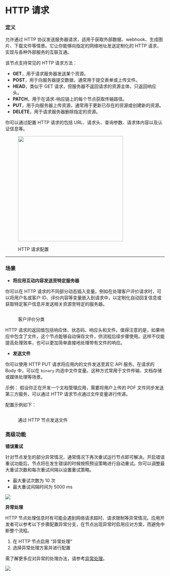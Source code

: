 # HTTP 请求

### 定义

允许通过 HTTP 协议发送服务器请求，适用于获取外部数据、webhook、生成图片、下载文件等情景。它让你能够向指定的网络地址发送定制化的 HTTP 请求，实现与各种外部服务的互联互通。

该节点支持常见的 HTTP 请求方法：

* **GET**，用于请求服务器发送某个资源。
* **POST**，用于向服务器提交数据，通常用于提交表单或上传文件。
* **HEAD**，类似于 GET 请求，但服务器不返回请求的资源主体，只返回响应头。
* **PATCH**，用于在请求-响应链上的每个节点获取传输路径。
* **PUT**，用于向服务器上传资源，通常用于更新已存在的资源或创建新的资源。
* **DELETE**，用于请求服务器删除指定的资源。

你可以通过配置 HTTP 请求的包括 URL、请求头、查询参数、请求体内容以及认证信息等。

<figure><img src="https://assets-docs.dify.ai//img/zh_CN/node/3908d1cfff06feb7a5e6d9bd9a84039b.webp" alt="" width="332"><figcaption><p>HTTP 请求配置</p></figcaption></figure>

***

### 场景

* **将应用互动内容发送至特定服务器**

你可以在 HTTP 请求的不同部分动态插入变量。例如在处理客户评价请求时，可以将用户名或客户 ID、评价内容等变量嵌入到请求中，以定制化自动回复信息或获取特定客户信息并发送相关资源至特定的服务器。

<figure><img src="https://assets-docs.dify.ai//img/zh_CN/node/25355fa56e2bca76bdb7254de7de52ee.webp" alt=""><figcaption><p>客户评价分类</p></figcaption></figure>

HTTP 请求的返回值包括响应体、状态码、响应头和文件。值得注意的是，如果响应中包含了文件，这个节点能够自动保存文件，供流程后续步骤使用。这样不仅能提高处理效率，也可以更加简单直接地处理带有文件的响应。

* **发送文件**

你可以使用 HTTP PUT 请求将应用内的文件发送至其它 API 服务。在请求的 Body 中，可以在 `binary` 内选中文件变量。这种方式常用于文件传输、文档存储或媒体处理等场景。

示例： 假设你正在开发一个文档管理应用，需要将用户上传的 PDF 文件同步发送第三方服务，可以通过 HTTP 请求节点通过文件变量进行传递。

配置示例如下：

<figure><img src="https://assets-docs.dify.ai//img/zh_CN/node/3ff1415b8333effed1b449813f962460.webp" alt=""><figcaption><p>通过 HTTP 节点发送文件</p></figcaption></figure>

### 高级功能

**错误重试**

针对节点发生的部分异常情况，通常情况下再次重试运行节点即可解决。开启错误重试功能后，节点将在发生错误的时候按照预设策略进行自动重试。你可以调整最大重试次数和每次重试间隔以设置重试策略。

- 最大重试次数为 10 次
- 最大重试间隔时间为 5000 ms

![](https://assets-docs.dify.ai/2024/12/2e7c6080c0875e31a074c2a9a4543797.png)

**异常处理**

HTTP 节点处理信息时有可能会遇到网络请求超时、请求限制等异常情况。应用开发者可以参考以下步骤配置异常分支，在节点出现异常时启用应对方案，而避免中断整个流程。

1. 在 HTTP 节点启用 “异常处理”
2. 选择异常处理方案并进行配置

需了解更多应对异常的处理办法，请参考[异常处理](https://docs.dify.ai/zh-hans/guides/workflow/error-handling)。

![](https://assets-docs.dify.ai/2024/12/91daa86d9770390ab2a41d6d0b6ed1e7.png)
